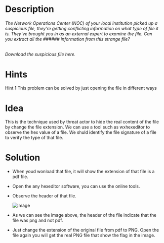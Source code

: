 # Description
###### The Network Operations Center (NOC) of your local institution picked up a suspicious file, they're getting conflicting information on what type of file it is. They've brought you in as an external expert to examine the file. Can you extract all the ###### information from this strange file?
###### Download the suspicious file here.

# Hints

Hint 1 
This problem can be solved by just opening the file in different ways

# Idea
This is the technique used by threat actor to hide the real content of the file by change the file extension. We can use a tool such as wxhexeditor to observe the hex value of a file. We shuld identify the file signature of a file to verify the type of that file.

# Solution
- When youd wonload that file, it will show the extension of that file is a pdf file. 
- Open the any hexeditor software, you can use the online tools.
- Observe the header of that file.

  ![image](https://github.com/Manazim/PICO-CTF-2024/assets/97380455/01b04c51-b033-4c3d-ac97-60847d8b8a77)

- As we can see the image above, the header of the file indicate that the file was png and not pdf.
- Just change the extension of the original file from pdf to PNG. Open the file again you will get the real PNG file that show the flag in the image.
